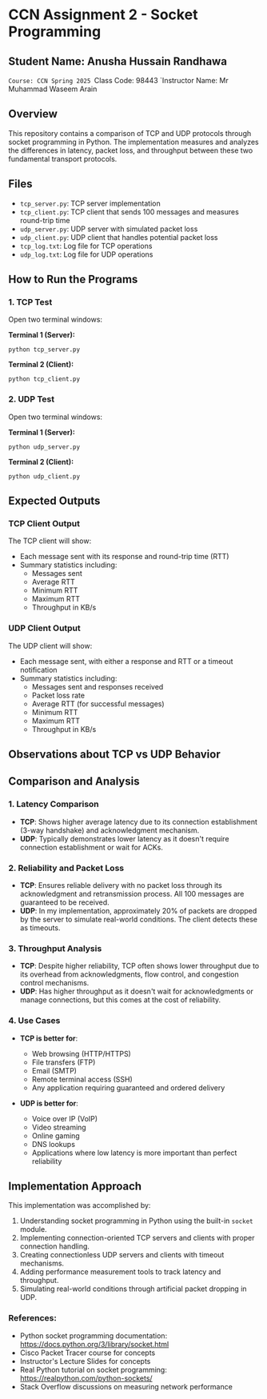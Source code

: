 # CCN Assignment 2 - Socket Programming
## Student Name: Anusha Hussain Randhawa

`Course: CCN Spring 2025
`Class Code: 98443
`Instructor Name: Mr Muhammad Waseem Arain

## Overview
This repository contains a comparison of TCP and UDP protocols through socket programming in Python. The implementation measures and analyzes the differences in latency, packet loss, and throughput between these two fundamental transport protocols.

## Files
- `tcp_server.py`: TCP server implementation
- `tcp_client.py`: TCP client that sends 100 messages and measures round-trip time
- `udp_server.py`: UDP server with simulated packet loss
- `udp_client.py`: UDP client that handles potential packet loss
- `tcp_log.txt`: Log file for TCP operations
- `udp_log.txt`: Log file for UDP operations

## How to Run the Programs

### 1. TCP Test
Open two terminal windows:

**Terminal 1 (Server):**
```
python tcp_server.py
```

**Terminal 2 (Client):**
```
python tcp_client.py
```

### 2. UDP Test
Open two terminal windows:

**Terminal 1 (Server):**
```
python udp_server.py
```

**Terminal 2 (Client):**
```
python udp_client.py
```

## Expected Outputs

### TCP Client Output
The TCP client will show:
- Each message sent with its response and round-trip time (RTT)
- Summary statistics including:
  - Messages sent
  - Average RTT
  - Minimum RTT
  - Maximum RTT
  - Throughput in KB/s

### UDP Client Output
The UDP client will show:
- Each message sent, with either a response and RTT or a timeout notification
- Summary statistics including:
  - Messages sent and responses received
  - Packet loss rate
  - Average RTT (for successful messages)
  - Minimum RTT
  - Maximum RTT
  - Throughput in KB/s

## Observations about TCP vs UDP Behavior

## Comparison and Analysis

### 1. Latency Comparison
- **TCP**: Shows higher average latency due to its connection establishment (3-way handshake) and acknowledgment mechanism.
- **UDP**: Typically demonstrates lower latency as it doesn't require connection establishment or wait for ACKs.

### 2. Reliability and Packet Loss
- **TCP**: Ensures reliable delivery with no packet loss through its acknowledgment and retransmission process. All 100 messages are guaranteed to be received.
- **UDP**: In my implementation, approximately 20% of packets are dropped by the server to simulate real-world conditions. The client detects these as timeouts.

### 3. Throughput Analysis
- **TCP**: Despite higher reliability, TCP often shows lower throughput due to its overhead from acknowledgments, flow control, and congestion control mechanisms.
- **UDP**: Has higher throughput as it doesn't wait for acknowledgments or manage connections, but this comes at the cost of reliability.

### 4. Use Cases
- **TCP is better for**:
  - Web browsing (HTTP/HTTPS)
  - File transfers (FTP)
  - Email (SMTP)
  - Remote terminal access (SSH)
  - Any application requiring guaranteed and ordered delivery

- **UDP is better for**:
  - Voice over IP (VoIP)
  - Video streaming
  - Online gaming
  - DNS lookups
  - Applications where low latency is more important than perfect reliability

## Implementation Approach

This implementation was accomplished by:

1. Understanding socket programming in Python using the built-in `socket` module.
2. Implementing connection-oriented TCP servers and clients with proper connection handling.
3. Creating connectionless UDP servers and clients with timeout mechanisms.
4. Adding performance measurement tools to track latency and throughput.
5. Simulating real-world conditions through artificial packet dropping in UDP.

### References:
- Python socket programming documentation: https://docs.python.org/3/library/socket.html
- Cisco Packet Tracer course for concepts
- Instructor's Lecture Slides for concepts
- Real Python tutorial on socket programming: https://realpython.com/python-sockets/
- Stack Overflow discussions on measuring network performance

